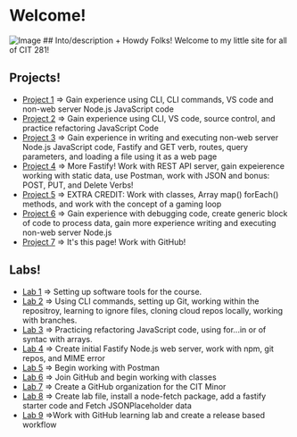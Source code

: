 # Welcome!
<img src="https://images.unsplash.com/photo-1587620962725-abab7fe55159?ixlib=rb-4.0.3&ixid=M3wxMjA3fDB8MHxzZWFyY2h8NHx8cHJvZ3JhbW1pbmd8ZW58MHx8MHx8fDA%3D&auto=format&fit=crop&w=1400&q=60" alt="Image">
## Into/description
+ Howdy Folks! Welcome to my little site for all of CIT 281! 

## Projects!
+ [Project 1](https://adalinew.github.io/cit281-p1/)
	=> Gain experience using CLI, CLI commands, VS code and non-web server Node.js JavaScript code
+ [Project 2](url)
	=> Gain experience using CLI, VS code, source control, and practice refactoring JavaScript Code
+ [Project 3](url)
	=> Gain experience in writing and executing non-web server Node.js JavaScript code, Fastify and GET verb, routes, query parameters, and loading a file using it as a web page
+ [Project 4](url)
	=> More Fastify! Work with REST API server, gain expeierence working with static data, use Postman, work with JSON and bonus: POST, PUT, and Delete Verbs!
+ [Project 5](url)
	=> EXTRA CREDIT: Work with classes, Array map() forEach() methods, and work with the concept of a gaming loop
+ [Project 6](url)
	=> Gain experience with debugging code, create generic block of code to process data, gain more experience writing and executing non-web server Node.js
+ [Project 7](url)
	=> It's this page! Work with GitHub!

## Labs!
+ [Lab 1](url) 
	=> Setting up software tools for the course.
+ [Lab 2](url)
	=> Using CLI commands, setting up Git, working within the repositroy, learning to ignore files, cloning cloud repos locally, working with branches.
+ [Lab 3](url)
	=> Practicing refactoring JavaScript code, using for...in or of syntac with arrays.
+ [Lab 4](url)
	=> Create initial Fastify Node.js web server, work with npm, git repos, and MIME error
+ [Lab 5](url)
	=> Begin working with Postman
+ [Lab 6](url)
	=> Join GitHub and begin working with classes
+ [Lab 7](url)
	=> Create a GitHub organization for the CIT Minor
+ [Lab 8](url)
	=> Create lab file, install a node-fetch package, add a fastify starter code and Fetch JSONPlaceholder data
+ [Lab 9](url)
	=>Work with GitHub learning lab and create a release based workflow
